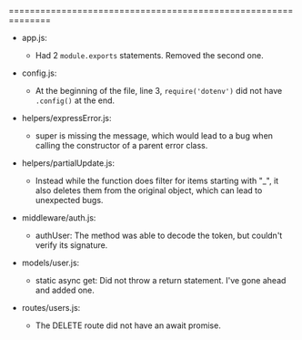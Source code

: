 ==============================================================
 - app.js:
   - Had 2 ```module.exports``` statements. Removed the second one.

- config.js:
  - At the beginning of the file, line 3, ```require('dotenv')``` did not have ```.config()``` at the end. 

- helpers/expressError.js:
  - super is missing the message, which would lead to a bug when calling the constructor of a parent error class.

- helpers/partialUpdate.js: 
  - Instead while the function does filter for items starting with "_", it also deletes them from the original object, which can lead to unexpected bugs.

- middleware/auth.js:
  - authUser: The method was able to decode the token, but couldn't verify its signature.

- models/user.js: 
  - static async get: Did not throw a return statement. I've gone ahead and added one.

- routes/users.js:
  - The DELETE route did not have an await promise.